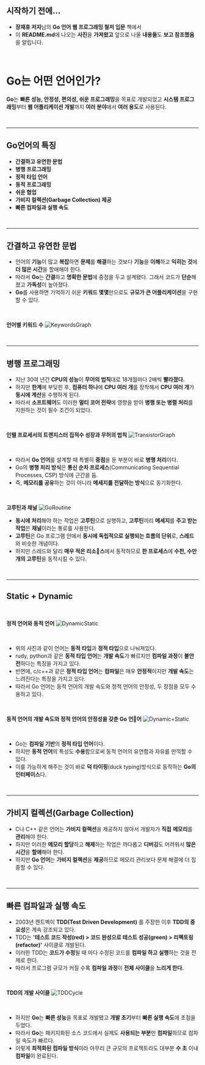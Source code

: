 ## **시작하기 전에...**  
- **장재휴 저자**님의 **Go 언어 웹 프로그래밍 철저 입문** 책에서
- 이 **README.md**에 나오는 **사진**을 **가져왔고** 앞으로 나올 **내용들**도 **보고 참조했음**을 알립니다.

<br>

# **Go는 어떤 언어인가?**

**Go**는 **빠른 성능, 안정성, 편의성, 쉬운 프로그래밍**을 목표로 개발되었고 **시스템 프로그래밍**부터 **웹 어플리케이션 개발**까지 **여러 분야**에서 **여러 용도**로 사용된다.

<br>

---
## **Go언어의 특징**
- **간결하고 유연한 문법**
- **병행 프로그래밍**
- **정적 타입 언어**
- **동적 프로그래밍**
- **쉬운 협업**
- **가비지 컬렉션(Garbage Collection) 제공**
- **빠른 컴파일과 실행 속도**

<br>

---
## **간결하고 유연한 문법**
- 언어의 **기능**이 많고 **복잡**하면 **문제**를 **해결**하는 것보다 **기능**을 **이해**하고 **익히는 것**에 **더 많은 시간**을 할애해야 한다.
- 따라서 **Go**는 **간결**하고 **명확한 문법**에 중점을 두고 설계됐다. 그래서 코드가 **단순**해졌고 **가독성**이 높아졌다.
- **Go**를 사용하면 기억하기 쉬운 **키워드 몇몇**만으로도 **규모가 큰 어플리케이션**을 구현할 수 있다.

<br>

**언어별 키워드 수**
![KeywordsGraph](img/KeywordsGraph.png)

<br>

---
## **병행 프로그래밍**
- 지난 30여 년간 **CPU의 성능**이 **무어의 법칙**대로 18개월마다 2배씩 **빨라졌다.**
- 하지만 **한계**에 부딪힌 후, **컴퓨터 하나**에 **CPU 여러 개**를 장착해서 **CPU 여러 개**가 **동시에 계산**을 수행하게 된다.
- 따라서 **소프트웨어**도 이러한 **멀티 코어 전략**에 영향을 받아 **병행 또는 병렬 처리**를 지원하는 것이 필수 조건이 되었다.

<br>

**인텔 프로세서의 트랜지스터 집적수 성장과 무허의 법칙**
![TransistorGraph](img/TransistorGraph.png)

<br>

- 따라서 **Go 언어**를 설계할 때 특별히 **중점**을 둔 부분이 바로 **병행 처리**이다.
- Go의 **병행 처리 방식**은 **통신 순차 프로세스**(Communicating Sequential Processes, CSP) 방식에 근간을 둠.
- 즉, **메모리를 공유**하는 것이 아니라 **메세지를 전달하는 방식**으로 동기화한다.

<br>

**고루틴과 채널**
![GoRoutine](img/GoRoutine.jpg)
- **동시에 처리**해야 하는 작업은 **고루틴**으로 실행하고, **고루틴**끼리 **메세지**를 **주고 받는 작업**은 **채널**이라는 통로를 사용한다.
- **고루틴**은 Go 프로그램 안에서 **동시에 독립적으로 실행되는 흐름의 단위**로, **스레드**와 비슷한 개념이다.
- 하지만 스레드와 달리 **매우 적은 리소스**에서 동작하므로 **한 프로세스**에 **수천, 수만 개의 고루틴**을 동작시킬 수 있다.

<br>

---
## **Static + Dynamic**

<br>

**정적 언어와 동적 언어**
![DynamicStatic](img/DynamicStatic.jpg)

<br>

- 위의 사진과 같이 언어는 **동적 타입**과 **정적 타입**으로 나눠져있다.
- rudy, python과 같은 **동적 타입 언어**는 **개발 속도**가 빠르지만 **컴파일 과정**이 **불안전**하다는 특징을 가지고 있다.
- 반면에, c/c++과 같은 **정적 타입 언어**는 **컴파일**은 매우 **안정적**이지만 **개발 속도**는 느려진다는 특징을 가지고 있다.
- 따라서 Go 언어는 동적 언어의 개발 속도와 정적 언어의 안정성, 두 장점을 모두 수용하고 있다.

<br>

**동적 언어의 개발 속도와 정적 언어의 안정성을 갖춘 Go 언어**
![Dynamic+Static](img/Dynamic+Static.jpg)

<br>

- Go는 **컴파일 기반**의 **정적 타입 언어**이다.
- 하지만 **동적 언어**의 특성도 **수용**함으로써 동적 언어의 유연함과 자유를 만끽할 수 있다.
- 이를 가능하게 해주는 것이 바로 **덕 타이핑**(duck typing)방식으로 동작하는 **Go의 인터페이스**다.

<br>

---
## **가비지 컬렉션**(Garbage Collection)
- C나 C++ 같은 언어는 **가비지 컬렉션**을 제공하지 않아서 개발자가 **직접** **메모리**를 **관리**해야 한다.
- 하지만 이러한 **메모리 할당**하고 **해제**하는 작업은 까다롭고 **디버깅**도 어려워서 **많은 시간**을 **할애**해야 한다.
- 하지만 **Go 언어**는 **가비지 컬렉션**을 **제공**하므로 메모리 관리보다 문제 해결에 더 집중할 수 있다.

<br>

---
## **빠른 컴파일과 실행 속도**
- 2003년 켄트벡이 **TDD(Test Driven Development)** 를 주장한 이후 **TDD의 중요성**은 계속 강조되고 있다.
- TDD는 **'테스트 코드 작성(red) > 코드 완성으로 테스트 성공(green) > 리펙토링(refactor)'** 사이클로 개발된다.
- 이러한 TDD는 **코드가 수정**될 때 마다 수정된 코드를 **컴파일 하고 실행**하는 것을 전제로 한다.
- 따라서 프로그램 규모가 커질 수록 **컴파일 과정**이 **전체 사이클**을 **느리게 한다.**

<br>

**TDD의 개발 사이클**
![TDDCycle](img/TDDCycle.jpg)

<br>

- 하지만 **Go**는 **빠른 성능**을 목표로 개발됐고 **개발 초기**부터 **빠른 실행 속도**에 초점을 두었다.
- 따라서 **Go**는 패키지화된 소스 코드에서 실제도 **사용되는 부분**만 **컴파일**하므로 컴파일 속도가 빠르다.
- 이렇게 **최적화된 컴파일 방식**이라 아무리 큰 규모의 프로젝트라도 대부분 **수 초** 이내 **컴파일**이 완료된다.
